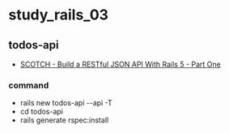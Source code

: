 # study_rails_03

## todos-api

- [SCOTCH - Build a RESTful JSON API With Rails 5 - Part One](https://scotch.io/tutorials/build-a-restful-json-api-with-rails-5-part-one)

### command

- rails new todos-api --api -T
- cd todos-api
- rails generate rspec:install